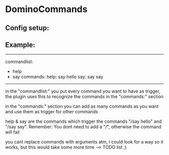 DominoCommands
==============
Config setup:
--------------
Example:
--------------
------------------

commandlist:
  - help
  - say
commands:
  help: say hello
  say: say say

------------------

in the "commandlist:" you put every command you want to have as trigger, 
the plugin uses this to recognize the commands in the "commands:" section

in the "commands:" section you can add as many commands as you want and use them as trigger for
other commands

help & say are the commands which trigger the commands "/say hello" and "/say say". 
Remember: You dont need to add a "/", otherwise the command will fail

you cant replace commands with arguments atm, I could look for a way so it works, but this would take some more time
--> TODO list ;)
